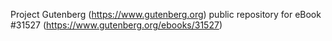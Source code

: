 Project Gutenberg (https://www.gutenberg.org) public repository for eBook #31527 (https://www.gutenberg.org/ebooks/31527)
